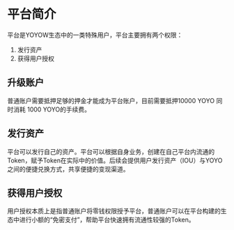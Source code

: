 # 平台简介

平台是YOYOW生态中的一类特殊用户，平台主要拥有两个权限：
1. 发行资产
2. 获得用户授权

## 升级账户
普通账户需要抵押足够的押金才能成为平台账户，目前需要抵押10000 YOYO 同时消耗 1000 YOYO的手续费。

## 发行资产
平台可以发行自己的资产。平台可以根据自身业务，创建在自己平台内流通的Token，赋予Token在实际中的价值。后续会提供用户发行资产（IOU）与YOYO之间的便捷兑换方式，共享便捷的变现渠道。

## 获得用户授权
用户授权本质上是指普通账户将零钱权限授予平台，普通账户可以在平台构建的生态中进行小额的“免密支付”，帮助平台快速拥有流通性较强的Token。